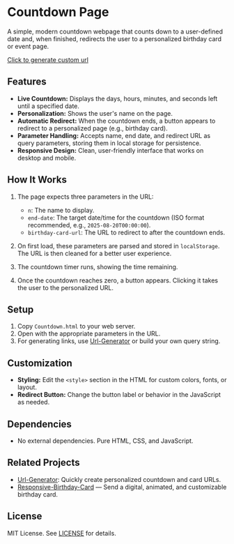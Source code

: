 # Countdown Page

A simple, modern countdown webpage that counts down to a user-defined date and, when finished, redirects the user to a personalized birthday card or event page.

[Click to generate custom url](https://shajafkhan.github.io/Url-Generator/Pages/index.hhtml)
## Features

- **Live Countdown:** Displays the days, hours, minutes, and seconds left until a specified date.
- **Personalization:** Shows the user's name on the page.
- **Automatic Redirect:** When the countdown ends, a button appears to redirect to a personalized page (e.g., birthday card).
- **Parameter Handling:** Accepts name, end date, and redirect URL as query parameters, storing them in local storage for persistence.
- **Responsive Design:** Clean, user-friendly interface that works on desktop and mobile.

## How It Works

1. The page expects three parameters in the URL:
    - `n`: The name to display.
    - `end-date`: The target date/time for the countdown (ISO format recommended, e.g., `2025-08-20T00:00:00`).
    - `birthday-card-url`: The URL to redirect to after the countdown ends.

2. On first load, these parameters are parsed and stored in `localStorage`. The URL is then cleaned for a better user experience.

3. The countdown timer runs, showing the time remaining.

4. Once the countdown reaches zero, a button appears. Clicking it takes the user to the personalized URL.
<!--
## Example Usage

You can generate a link like:

```
https://yourdomain.com/Countdown.html?n=Alice&end-date=2025-12-31T00:00:00&birthday-card-url=https%3A%2F%2Fshajafkhan.github.io/Responsive-Birthday-Card/Pages/index.html%3Fn%3DAlice
```

- The countdown will show for "Alice" and, when finished, redirect to her birthday card.
-->
## Setup

1. Copy `Countdown.html` to your web server.
2. Open with the appropriate parameters in the URL.
3. For generating links, use [Url-Generator](https://github.com/ShajafKhan/Url-Generator/Pages/index.html) or build your own query string.

## Customization

- **Styling:** Edit the `<style>` section in the HTML for custom colors, fonts, or layout.
- **Redirect Button:** Change the button label or behavior in the JavaScript as needed.

## Dependencies

- No external dependencies. Pure HTML, CSS, and JavaScript.

## Related Projects

- [Url-Generator](https://github.com/ShajafKhan/Url-Generator): Quickly create personalized countdown and card URLs.
- [Responsive-Birthday-Card](https://github.com/ShajafKhan/Responsive-Birthday-Card) — Send a digital, animated, and customizable birthday card.

## License

MIT License. See [LICENSE](LICENSE) for details.
